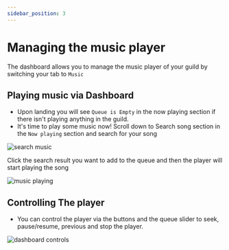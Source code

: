 ```yaml
---
sidebar_position: 3
---
```


# Managing the music player
The dashboard allows you to manage the music player of your guild by switching your tab to `Music`

## Playing music via Dashboard
- Upon landing you will see `Queue is Empty` in the now playing section if there isn't playing anything in the guild.
- It's time to play some music now!
Scroll down to Search song section in the `Now playing` section and search for your song

![search music](/assets/dashboard-search.png)

Click the search result you want to add to the queue and then the player will start playing the song

![music playing](/assets/music-playing.png)

## Controlling The player
- You can control the player via the buttons and the queue slider to seek, pause/resume, previous and stop the player.

![dashboard controls](/assets/dashboard-controls.png)
